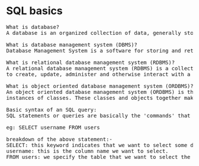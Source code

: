 <h1>SQL basics</h1>
    
<pre>
What is database? 
A database is an organized collection of data, generally stored and accessed electronically from a computer system.

What is database management system (DBMS)? 
Database Management System is a software for storing and retrievin data while considering appropriate security measures.

What is relational database management system (RDBMS)?
A relational database management system (RDBMS) is a collection of programs and capabilities that enable IT teams and others 
to create, update, administer and otherwise interact with a relational database.

What is object oriented database management system (ORDBMS)?
An object oriented database management system (ORDBMS) is the data model in which data is stored in form of objects, which are 
instances of classes. These classes and objects together make an object-oriented data model. 

Basic syntax of an SQL query:
SQL statements or queries are basically the 'commands' that are run on a specific database to get the desired data.

eg: SELECT username FROM users

breakdown of the above statement:-
SELECT: this keyword indicates that we want to select some data from the database
username: this is the column name we want to select.
FROM users: we specify the table that we want to select the data from using the FROM keyword.
</pre>
